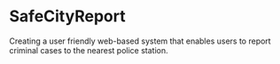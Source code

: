 # SafeCityReport
Creating a user friendly web-based system that enables users to report criminal cases to the nearest police station.
